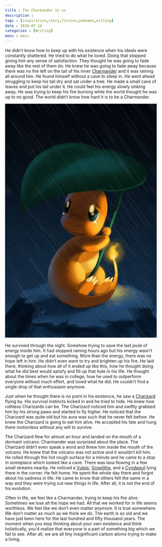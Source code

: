 ```yaml
---
title : The Charmander in us
description : 
tags : [inspiration,story,fiction,pokemon,writing]
date : 2020-07-14
categories : [Writing]
menu : main
---
```


He didn’t know how to keep up with his existence when his ideals were constantly shattered. He tried to do what he loved. Doing that stopped giving him any sense of satisfaction. They thought he was going to fade away like the rest of them do. He knew he was going to fade away because there was no fire left on the tail of his inner [Charmander](https://www.pokemon.com/us/pokedex/charmander) and it was raining all around him. He found himself without a cave to sleep in. He went ahead struggling to keep his tail dry and sat under a tree. He made a small cave of leaves and put his tail under it. He could feel his energy slowly sinking away. He was trying to keep his fire burning while the world thought he was up to no good. The world didn’t know how hard it is to be a Charmander.

![](images/charmander.jpg "Charmander")

He survived through the night. Somehow trying to save the last joule of energy inside him. It had stopped raining hours ago but his energy wasn’t enough to get up and eat something. More than the energy, there was no hope left in him. He didn’t even want to try and brighten up his fire. He laid there, thinking about how all of it ended up like this, how he thought doing what he did best would satisfy and fill up that hole in his life. He thought about the times when he was in college, how he used to outperform everyone without much effort, and loved what he did. He couldn’t find a single drop of that enthusiasm anymore.

Just when he thought there is no point in his existence, he saw a [Charizard](https://www.pokemon.com/us/pokedex/charizard) flying by. His survival instincts kicked in and he tried to hide. He knew how ruthless Charizards can be. The Charizard noticed him and swiftly grabbed him by his strong paws and started to fly higher. He noticed that the Charizard was quite old but his aura was such that he never felt before. He knew the Charizard is going to eat him alive. He accepted his fate and hung there motionless without any will to survive.

The Charizard flew for almost an hour and landed on the mouth of a dormant volcano. Charmander was surprised about the place. The Charizard didn’t even speak a word and threw him inside the mouth of the volcano. He knew that the volcano was not active and it wouldn’t kill him. He rolled through the hot rough surface for a minute and he came to a stop in someplace which looked like a cave. There was lava flowing in a few small streams nearby. He noticed a [Vulpix](https://www.pokemon.com/us/pokedex/Vulpix), [Growlithe](https://www.pokemon.com/us/pokedex/Growlithe), and a [Cyndaquil](https://www.pokemon.com/us/pokedex/cyndaquil) lying there in the corner. He felt home. He spent the whole day there and forgot about his sadness in life. He came to know that others felt the same in a way and they were trying out new things in life. After all, it is not the end of his evolution.

Often in life, we feel like a Charmander, trying to keep his fire alive. Sometimes we lose all the hope we had. All that we worked for in life seems worthless. We feel like we don’t even matter anymore. It is true somewhere. We don’t matter as much as we think we do. The earth is so old and we have just been here for the last hundred and fifty thousand years. The moment when you stop thinking about your own existence and think holistically, you’d realize that everyone is a part of something big which we fail to see. After all, we are all tiny insignificant carbon atoms trying to make a living.

